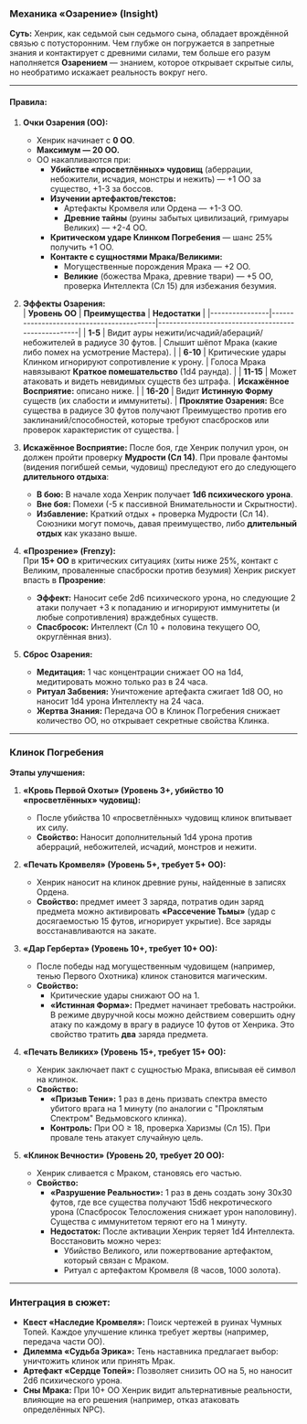 ### **Механика «Озарение» (Insight)**  
**Суть:** Хенрик, как седьмой сын седьмого сына, обладает врождённой связью с потусторонним. Чем глубже он погружается в запретные знания и контактирует с древними силами, тем больше его разум наполняется **Озарением** — знанием, которое открывает скрытые силы, но необратимо искажает реальность вокруг него.

---

#### **Правила:**  
1. **Очки Озарения (ОО):**  
   - Хенрик начинает с **0 ОО**.  
   - **Максимум — 20 ОО.**  
   - ОО накапливаются при:  
     * **Убийстве «просветлённых» чудовищ** (аберрации, небожители, исчадия, монстры и нежить) — +1 ОО за существо, +1-3 за боссов.
     * **Изучении артефактов/текстов:**  
       - Артефакты Кромвеля или Ордена — +1-3 ОО.  
       - **Древние тайны** (руины забытых цивилизаций, гримуары Великих) — +2-4 ОО.  
     * **Критическом ударе Клинком Погребения** — шанс 25% получить +1 ОО.  
     * **Контакте с сущностями Мрака/Великими:**  
       - Могущественные порождения Мрака — +2 ОО.  
       - **Великие** (божества Мрака, древние твари) — +5 ОО, проверка Интеллекта (Сл 15) для избежания безумия.  

2. **Эффекты Озарения:**  
   | **Уровень ОО** | **Преимущества**                          | **Недостатки**                                      |
   |----------------|------------------------------------------|----------------------------------------------------|
   | **1-5**        | Видит ауры нежити/исчадий/абераций/небожителей в радиусе 30 футов. | Слышит шёпот Мрака (какие либо помех на усмотрение Мастера). |
   | **6-10**       | Критические удары Клинком игнорируют сопротивление к урону. | Голоса Мрака навязывают **Краткое помешательство** (1d4 раунда). |
   | **11-15**      | Может атаковать и видеть невидимых существ без штрафа. | **Искажённое Восприятие:** описано ниже. |
   | **16-20**      | Видит **Истинную Форму** существ (их слабости и иммунитеты). | **Проклятие Озарения:** Все существа в радиусе 30 футов получают Преимущество против его заклинаний/способностей, которые требуют спасбросков или проверок характеристик от существа. |

3. **Искажённое Восприятие:**
   После боя, где Хенрик получил урон, он должен пройти проверку **Мудрости (Сл 14)**. При провале фантомы 
   (видения погибшей семьи, чудовищ) преследуют его до следующего **длительного отдыха**:
    - **В бою:** В начале хода Хенрик получает **1d6 психического урона**.  
    - **Вне боя:** Помехи (-5 к пассивной Внимательности и Скрытности).  
    - **Избавление:** Краткий отдых + проверка Мудрости (Сл 14). Союзники могут помочь, давая преимущество, либо 
     **длительный отдых** как указано выше.  

4. **«Прозрение» (Frenzy):**  
   При **15+ ОО** в критических ситуациях (хиты ниже 25%, контакт с Великим, проваленные спасброски против безумия) Хенрик рискует впасть в **Прозрение**:  
   - **Эффект:** Наносит себе 2d6 психического урона, но следующие 2 атаки получает +3 к попаданию и игнорируют иммунитеты (и любые сопротивления) враждебных существ.  
   - **Спасбросок:** Интеллект (Сл 10 + половина текущего ОО, округлённая вниз).  

5. **Сброс Озарения:**  
   - **Медитация:** 1 час концентрации снижает ОО на 1d4, медитировать можно только раз в 24 часа.  
   - **Ритуал Забвения:** Уничтожение артефакта сжигает 1d8 ОО, но наносит 1d4 урона Интеллекту на 24 часа.  
   - **Жертва Знания:** Передача ОО в Клинок Погребения снижает количество ОО, но открывает секретные свойства Клинка.  

---

### **Клинок Погребения**  
**Этапы улучшения:**  
1. **«Кровь Первой Охоты» (Уровень 3+, убийство 10 «просветлённых» чудовищ):**  
   - После убийства 10 «просветлённых» чудовищ клинок впитывает их силу.  
   - **Свойство:** Наносит дополнительный 1d4 урона против аберраций, небожителей, исчадий, монстров и нежити.  

2. **«Печать Кромвеля» (Уровень 5+, требует 5+ ОО):**  
   - Хенрик наносит на клинок древние руны, найденные в записях Ордена.  
   - **Свойство:** предмет имеет 3 заряда, потратив один заряд предмета можно активировать **«Рассечение Тьмы»** (удар с досягаемостью 15 футов, игнорирует укрытие). Все заряды восстанавливаются на закате.

3. **«Дар Герберта» (Уровень 10+, требует 10+ ОО):**  
   - После победы над могущественным чудовищем (например, тенью Первого Охотника) клинок становится магическим.  
   - **Свойство:**  
     - Критические удары снижают ОО на 1.  
     - **«Истинная Форма»:** Предмет начинает требовать настройки. В режиме двуручной косы можно действием совершить одну атаку по каждому в врагу в радиусе 10 футов от Хенрика. Это свойство тратить **два** заряда предмета.  

4. **«Печать Великих» (Уровень 15+, требует 15+ ОО):**  
   - Хенрик заключает пакт с сущностью Мрака, вписывая её символ на клинок.  
   - **Свойство:**  
     - **«Призыв Тени»:** 1 раз в день призвать спектра вместо убитого врага на 1 минуту (по аналогии с "Проклятым Спектром" Ведьмовского клинка).  
     - **Контроль:** При ОО ≥ 18, проверка Харизмы (Сл 15). При провале тень атакует случайную цель.  

5. **«Клинок Вечности» (Уровень 20, требует 20 ОО):**  
   - Хенрик сливается с Мраком, становясь его частью.  
   - **Свойство:**  
     - **«Разрушение Реальности»:** 1 раз в день создать зону 30x30 футов, где все существа получают 15d6 некротического урона (Спасбросок Телосложения снижает урон наполовину). Существа с иммунитетом теряют его на 1 минуту.  
     - **Недостаток:** После активации Хенрик теряет 1d4 Интеллекта. Восстановить можно через:  
       * Убийство Великого, или пожертвование артефактом, который связан с Мраком.  
       * Ритуал с артефактом Кромвеля (8 часов, 1000 золота).  

---

### **Интеграция в сюжет:**  
- **Квест «Наследие Кромвеля»:** Поиск чертежей в руинах Чумных Топей. Каждое улучшение клинка требует жертвы (например, передача части ОО).  
- **Дилемма «Судьба Эрика»:** Тень наставника предлагает выбор: уничтожить клинок или принять Мрак.  
- **Артефакт «Сердце Топей»:** Позволяет снизить ОО на 5, но наносит 2d6 психического урона.  
- **Сны Мрака:** При 10+ ОО Хенрик видит альтернативные реальности, влияющие на его решения (например, отказ атаковать определённых NPC).  

